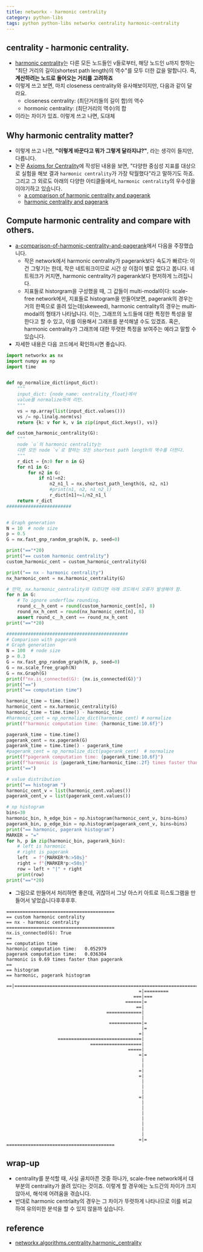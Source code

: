 ```yaml
---
title: networkx - harmonic centrality
category: python-libs
tags: python python-libs networkx centrality harmonic-centrality
---
```


## centrality - harmonic centrality.

- [harmonic centrality](https://networkx.github.io/documentation/stable/reference/algorithms/generated/networkx.algorithms.centrality.harmonic_centrality.html#networkx.algorithms.centrality.harmonic_centrality)는 다른 모든 노드들인 v들로부터, 해당 노드인 u까지 향하는 "최단 거리의 길이(shortest path length)의 역수"를 모두 더한 값을 말합니다. 즉, **계산하려는 노드로 들어오는 거리를 고려하죠**
- 이렇게 쓰고 보면, 마치 closeness centrality와 유사해보이지만, 다음과 같이 달라요. 
    - closeness centrality: (최단거리들의 길이 합)의 역수 
    - hormonic centrality: (최단거리의 역수)의 합
- 이라는 차이가 있죠. 이렇게 쓰고 나면, 도대체

## Why harmonic centrality matter? 

- 이렇게 쓰고 나면, **"이렇게 바꾼다고 뭐가 그렇게 달라지냐?"**, 라는 생각이 들지만, 다릅니다.
- 논문 [Axioms for Centrality](https://arxiv.org/abs/1308.2140)에 작성된 내용을 보면, "다양한 중심성 지표를 대상으로 실험을 해보 결과 `harmonic centrality`가 가장 탁월했다"라고 말하기도 하죠. 그리고 그 외로도 아래의 다양한 아티클들에서, `harmonic centrality`의 우수성을 이야기하고 있습니다.
    - [a comparison of harmonic centrality and pagerank](http://blogs.cornell.edu/info2040/2019/10/27/a-comparison-of-harmonic-centrality-and-pagerank/)
    - [harmonic centrality and pagerank](https://www.searchenginejournal.com/harmonic-centrality-pagerank/283985/#close)

## Compute harmonic centrality and compare with others.

- [a-comparison-of-harmonic-centrality-and-pagerank](http://blogs.cornell.edu/info2040/2019/10/27/a-comparison-of-harmonic-centrality-and-pagerank/)에서 다음을 주장했습니다. 
    - 작은 network에서 harmonic centrality가 pagerank보다 속도가 빠르다: 이건 그렇기는 한데, 작은 네트워크이므로 시간 상 이점이 별로 없다고 봅니다. 네트워크가 커지면, harmonic centrality가 pagerank보다 현저하게 느려집니다. 
    - 지표들로 historgram을 구성했을 때, 그 값들이 multi-modal이다: scale-free network에서, 지표들로 histogram을 만들어보면, pagerank의 경우는 거의 한쪽으로 쏠려 있는데(skeweed), harmonic centrality의 경우는 multi-modal의 형태가 나타납니다. 이는, 그래프의 노드들에 대한 특정한 특성을 말한다고 할 수 있고, 이를 이용해서 그래프를 분석해낼 수도 있겠죠. 혹은, harmonic centrality가 그래프에 대한 뚜렷한 특정을 보여주는 예라고 말할 수 있습니다. 
- 자세한 내용은 다음 코드에서 확인하시면 좋습니다. 


```python
import networkx as nx
import numpy as np
import time


def np_normalize_dict(input_dict):
    """
    input_dict: {node_name: centrality_float}에서 
    value를 normalize하여 리턴.
    """
    vs = np.array(list(input_dict.values()))
    vs /= np.linalg.norm(vs)
    return {k: v for k, v in zip(input_dict.keys(), vs)}

def custom_harmonic_centrality(G):
    """
    node `u`의 harmonic centrality는 
    다른 모든 node `v`로 향하는 모든 shortest path length의 역수를 더한다. 
    """
    r_dict = {n:0 for n in G}
    for n1 in G:
        for n2 in G:
            if n1!=n2:
                n2_n1_l = nx.shortest_path_length(G, n2, n1)
                #print(n1, n2, n1_n2_l)
                r_dict[n1]+=1/n2_n1_l
    return r_dict
########################


# Graph generation
N = 10  # node size
p = 0.5
G = nx.fast_gnp_random_graph(N, p, seed=0)

print("=="*20)
print("== custom harmonic centrality")
custom_harmonic_cent = custom_harmonic_centrality(G)

print("== nx - harmonic centrality")
nx_harmonic_cent = nx.harmonic_centrality(G)

# 만약, nx.harmonic_centrality와 다르다면 아래 코드에서 오류가 발생해야 함.
for n in G:
    # To ignore underflow rounding.
    round_c__h_cent = round(custom_harmonic_cent[n], 8)
    round_nx_h_cent = round(nx_harmonic_cent[n], 8)
    assert round_c__h_cent == round_nx_h_cent
print("=="*20)

#############################################
# Comparison with pagerank
# Graph generation
N = 100  # node size
p = 0.3
G = nx.fast_gnp_random_graph(N, p, seed=0)
G = nx.scale_free_graph(N)
G = nx.Graph(G)
print(f"nx.is_connected(G): {nx.is_connected(G)}")
print("==")
print("== computation time")

harmonic_time = time.time()
harmonic_cent = nx.harmonic_centrality(G)
harmonic_time = time.time() - harmonic_time
#harmonic_cent = np_normalize_dict(harmonic_cent) # normalize
print(f"harmonic computation time: {harmonic_time:10.6f}")

pagerank_time = time.time()
pagerank_cent = nx.pagerank(G)
pagerank_time = time.time() - pagerank_time
#pagerank_cent = np_normalize_dict(pagerank_cent)  # normalize
print(f"pagerank computation time: {pagerank_time:10.6f}")
print(f"harmonic is {pagerank_time/harmonic_time:.2f} times faster than pagerank ")
print("==")

# value distribution
print("== histogram ")
harmonic_cent_v = list(harmonic_cent.values())
pagerank_cent_v = list(pagerank_cent.values())

# np histogram
bins=30
harmonic_bin, h_edge_bin = np.histogram(harmonic_cent_v, bins=bins)
pagerank_bin, p_edge_bin = np.histogram(pagerank_cent_v, bins=bins)
print("== harmonic, pagerank histogram")
MARKER = "="
for h, p in zip(harmonic_bin, pagerank_bin):
    # left is harmonic
    # right is pagerank
    left  = f"{MARKER*h:>50s}"
    right = f"{MARKER*p:<50s}"
    row = left + "|" + right
    print(row)
print("=="*20)

```

- 그림으로 만들어서 처리하면 좋은데, 귀찮아서 그냥 아스키 아트로 히스토그램을 만들어서 넣었습니다후후후후. 

```
========================================
== custom harmonic centrality
== nx - harmonic centrality
========================================
nx.is_connected(G): True
==
== computation time
harmonic computation time:   0.052979
pagerank computation time:   0.036304
harmonic is 0.69 times faster than pagerank
==
== histogram
== harmonic, pagerank histogram
                                                ==|===================================================================================
                                                 =|=========
                                               ===|===
                                            ======|=
                                                ==|
                                     =============|
                                                  |
                                      ============|=
                                                  |=
                                                 =|
                   ===============================|
                               ===================|
                                             =====|
                                                 =|=
                                                  |
                                                  |
                                                 =|
                                                 =|
                                                  |
                                                  |
                                                  |
                                                 =|
                                                  |
                                                  |
                                                  |
                                                  |
                                                  |
                                                  |
                                                  |
                                                 =|=
========================================
```

## wrap-up

- centrality를 분석할 때, 사실 골치아픈 것중 하나가, scale-free network에서 대부분의 centrality가 쏠려 있다는 것이죠. 이렇게 할 경우에는 노드간의 차이가 크지 않아서, 해석에 어려움을 겪습니다. 
- 반대로 harmonic centrlaity의 경우는 그 차이가 뚜렷하게 나타나므로 이를 비교하여 유의미한 분석을 할 수 있지 않을까 싶습니다.

## reference

- [networkx.algorithms.centrality.harmonic_centrality](https://networkx.github.io/documentation/stable/reference/algorithms/generated/networkx.algorithms.centrality.harmonic_centrality.html#networkx.algorithms.centrality.harmonic_centrality)